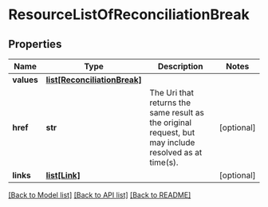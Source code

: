 # ResourceListOfReconciliationBreak

## Properties
Name | Type | Description | Notes
------------ | ------------- | ------------- | -------------
**values** | [**list[ReconciliationBreak]**](ReconciliationBreak.md) |  | 
**href** | **str** | The Uri that returns the same result as the original request,  but may include resolved as at time(s). | [optional] 
**links** | [**list[Link]**](Link.md) |  | [optional] 

[[Back to Model list]](../README.md#documentation-for-models) [[Back to API list]](../README.md#documentation-for-api-endpoints) [[Back to README]](../README.md)


